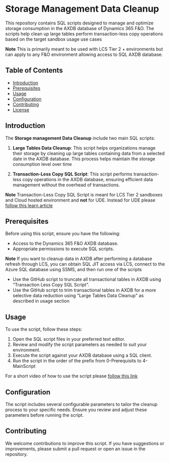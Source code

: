 # Storage Management Data Cleanup 

This repository contains SQL scripts designed to manage and optimize storage consumption in the AXDB database of Dynamics 365 F&O. The scripts help clean up large tables  perform transaction-less copy operations based on the target sandbox usage use cases 

**Note** This is primarily meant to be used with LCS Tier 2 + environments but can apply to any F&O environment allowing access to SQL AXDB database.

## Table of Contents

- [Introduction](#introduction)
- [Prerequisites](#prerequisites)
- [Usage](#usage)
- [Configuration](#configuration)
- [Contributing](#contributing)
- [License](#License)

## Introduction

The **Storage management Data Cleanup** include two main SQL scripts:

1. **Large Tables Data Cleanup**: This script helps organizations manage their storage by cleaning up large tables containing data from a selected date in the AXDB database. This process helps maintain the storage consumption level over time

2. **Transaction-Less Copy SQL Script**: This script performs transaction-less copy operations in the AXDB database, ensuring efficient data management without the overhead of transactions.
   
**Note** Transaction-Less Copy SQL Script is meant for LCS Tier 2 sandboxes and Cloud hosted environment and **not** for UDE. Instead for UDE please [follow this learn article](https://learn.microsoft.com/en-us/power-platform/admin/unified-experience/tutorial-perform-transactionless-copy?tabs=PPAC) 

## Prerequisites

Before using this script, ensure you have the following:

- Access to the Dynamics 365 F&O AXDB database.
- Appropriate permissions to execute SQL scripts.
  
**Note** If you want to cleanup data in AXDB after performing a database refresh through LCS, you can obtain SQL JIT access via LCS, connect to the Azure SQL database using SSMS, and then run one of the scripts
- Use the GitHub script to truncate all transactional tables in AXDB using “Transaction Less Copy SQL Script”.
- Use the GitHub script to trim transactional tables in AXDB for a more selective data reduction using "Large Tables Data Cleanup" as described in usage section

## Usage
To use the script, follow these steps:

1. Open the SQL script files in your preferred text editor.
2. Review and modify the script parameters as needed to suit your environment.
3. Execute the script against your AXDB database using a SQL client.
4. Run the script in the order of the prefix from 0-Prerequisits to 4-MainScript

For a short video of how to use the script please [follow this link](https://youtu.be/_FnvbF8Vgrw)
 
## Configuration
The script includes several configurable parameters to tailor the cleanup process to your specific needs. Ensure you review and adjust these parameters before running the script.

## Contributing
We welcome contributions to improve this script. If you have suggestions or improvements, please submit a pull request or open an issue in the repository.
